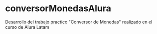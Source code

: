 # conversorMonedasAlura
Desarrollo del trabajo practico "Conversor de Monedas" realizado en el curso de Alura Latam

